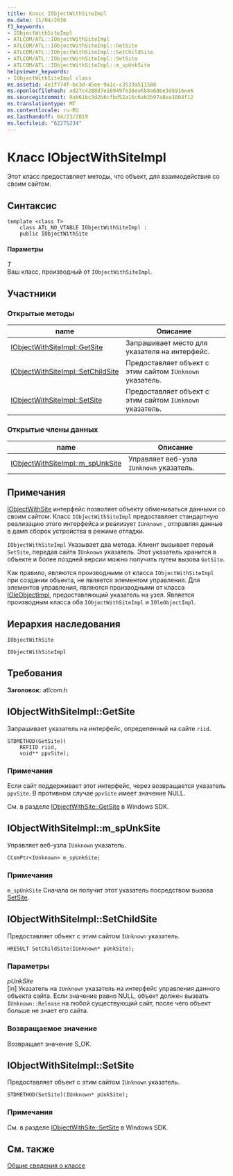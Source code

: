 ```yaml
---
title: Класс IObjectWithSiteImpl
ms.date: 11/04/2016
f1_keywords:
- IObjectWithSiteImpl
- ATLCOM/ATL::IObjectWithSiteImpl
- ATLCOM/ATL::IObjectWithSiteImpl::GetSite
- ATLCOM/ATL::IObjectWithSiteImpl::SetChildSite
- ATLCOM/ATL::IObjectWithSiteImpl::SetSite
- ATLCOM/ATL::IObjectWithSiteImpl::m_spUnkSite
helpviewer_keywords:
- IObjectWithSiteImpl class
ms.assetid: 4e1f774f-bc3d-45ee-9a1c-c3533a511588
ms.openlocfilehash: ad27c4288d7e16949fe38ea6b8a686e3d6916ee6
ms.sourcegitcommit: 0ab61bc3d2b6cfbd52a16c6ab2b97a8ea1864f12
ms.translationtype: MT
ms.contentlocale: ru-RU
ms.lasthandoff: 04/23/2019
ms.locfileid: "62275234"
---
```

# <a name="iobjectwithsiteimpl-class"></a>Класс IObjectWithSiteImpl

Этот класс предоставляет методы, что объект, для взаимодействия со своим сайтом.

## <a name="syntax"></a>Синтаксис

```
template <class T>
    class ATL_NO_VTABLE IObjectWithSiteImpl :
    public IObjectWithSite
```

#### <a name="parameters"></a>Параметры

*T*<br/>
Ваш класс, производный от `IObjectWithSiteImpl`.

## <a name="members"></a>Участники

### <a name="public-methods"></a>Открытые методы

|name|Описание|
|----------|-----------------|
|[IObjectWithSiteImpl::GetSite](#getsite)|Запрашивает место для указателя на интерфейс.|
|[IObjectWithSiteImpl::SetChildSite](#setchildsite)|Предоставляет объект с этим сайтом `IUnknown` указатель.|
|[IObjectWithSiteImpl::SetSite](#setsite)|Предоставляет объект с этим сайтом `IUnknown` указатель.|

### <a name="public-data-members"></a>Открытые члены данных

|name|Описание|
|----------|-----------------|
|[IObjectWithSiteImpl::m_spUnkSite](#m_spunksite)|Управляет веб-узла `IUnknown` указатель.|

## <a name="remarks"></a>Примечания

[IObjectWithSite](/windows/desktop/api/ocidl/nn-ocidl-iobjectwithsite) интерфейс позволяет объекту обмениваться данными со своим сайтом. Класс `IObjectWithSiteImpl` предоставляет стандартную реализацию этого интерфейса и реализует `IUnknown` , отправляя данные в дамп сборок устройства в режиме отладки.

`IObjectWithSiteImpl` Указывает два метода. Клиент вызывает первый `SetSite`, передав сайта `IUnknown` указатель. Этот указатель хранится в объекте и более поздней версии можно получить путем вызова `GetSite`.

Как правило, являются производными от класса `IObjectWithSiteImpl` при создании объекта, не является элементом управления. Для элементов управления, являются производными от класса [IOleObjectImpl](../../atl/reference/ioleobjectimpl-class.md), предоставляющий указатель на узел. Является производным класса оба `IObjectWithSiteImpl` и `IOleObjectImpl`.

## <a name="inheritance-hierarchy"></a>Иерархия наследования

`IObjectWithSite`

`IObjectWithSiteImpl`

## <a name="requirements"></a>Требования

**Заголовок:** atlcom.h

##  <a name="getsite"></a>  IObjectWithSiteImpl::GetSite

Запрашивает указатель на интерфейс, определенный на сайте `riid`.

```
STDMETHOD(GetSite)(
    REFIID riid,
    void** ppvSite);
```

### <a name="remarks"></a>Примечания

Если сайт поддерживает этот интерфейс, через возвращается указатель `ppvSite`. В противном случае `ppvSite` имеет значение NULL.

См. в разделе [IObjectWithSite::GetSite](/windows/desktop/api/ocidl/nf-ocidl-iobjectwithsite-getsite) в Windows SDK.

##  <a name="m_spunksite"></a>  IObjectWithSiteImpl::m_spUnkSite

Управляет веб-узла `IUnknown` указатель.

```
CComPtr<IUnknown> m_spUnkSite;
```

### <a name="remarks"></a>Примечания

`m_spUnkSite` Сначала он получит этот указатель посредством вызова [SetSite](#setsite).

##  <a name="setchildsite"></a>  IObjectWithSiteImpl::SetChildSite

Предоставляет объект с этим сайтом `IUnknown` указатель.

```
HRESULT SetChildSite(IUnknown* pUnkSite);
```

### <a name="parameters"></a>Параметры

*pUnkSite*<br/>
[in] Указатель на `IUnknown` указатель на интерфейс управления данного объекта сайта. Если значение равно NULL, объект должен вызвать `IUnknown::Release` на любой существующий сайт, после чего объект больше не знает его сайта.

### <a name="return-value"></a>Возвращаемое значение

Возвращает значение S_OK.

##  <a name="setsite"></a>  IObjectWithSiteImpl::SetSite

Предоставляет объект с этим сайтом `IUnknown` указатель.

```
STDMETHOD(SetSite)(IUnknown* pUnkSite);
```

### <a name="remarks"></a>Примечания

См. в разделе [IObjectWithSite::SetSite](/windows/desktop/api/ocidl/nf-ocidl-iobjectwithsite-setsite) в Windows SDK.

## <a name="see-also"></a>См. также

[Общие сведения о классе](../../atl/atl-class-overview.md)
